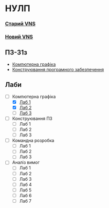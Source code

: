 # НУЛП


### [Старий VNS](http://vns.lp.edu.ua)
### [Новий VNS](http://vns.lpnu.ua)


## ПЗ-31з
 - [Компютерна графіка](computer-graphics)
 - [Конструювання програмного забезпечення](software-construction)



## Лаби
 - [ ] Компютерна графіка
   - [x] [Лаб 1](http://vns.lp.edu.ua/mod/page/view.php?id=166768)
   - [x] [Лаб 2](http://vns.lp.edu.ua/mod/page/view.php?id=166770)
   - [ ] [Лаб 3](http://vns.lp.edu.ua/mod/page/view.php?id=166773)
   
 - [ ] Конструювання ПЗ
   - [ ] Лаб 1
   - [ ] Лаб 2
   - [ ] Лаб 3
   
 - [ ] Командна розробка
   - [ ] Лаб 1
   - [ ] Лаб 2
   - [ ] Лаб 3
   
 - [ ] Аналіз вимог
   - [ ] Лаб 1
   - [ ] Лаб 2
   - [ ] Лаб 3
   - [ ] Лаб 4
   - [ ] Лаб 5
   - [ ] Лаб 6
   - [ ] Лаб 7
